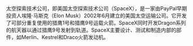 太空探索技术公司，即美国太空探索技术公司（SpaceX），是一家由PayPal早期投资人埃隆·马斯克（Elon Musk）2002年6月建立的美国太空运输公司。它开发了可部分重复使用的猎鹰1号和猎鹰9号运载火箭。SpaceX同时开发Dragon系列的航天器以通过猎鹰9号发射到轨道。SpaceX主要设计、测试和制造内部的部件，如Merlin、Kestrel和Draco火箭发动机。

